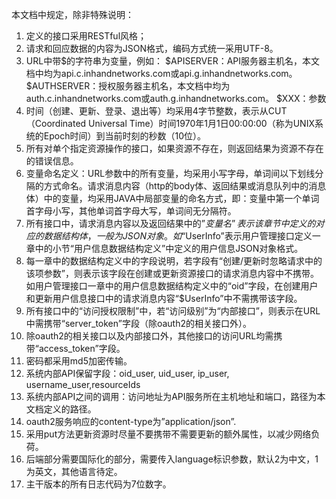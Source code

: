 本文档中规定，除非特殊说明：
1. 定义的接口采用RESTful风格；
2. 请求和回应数据的内容为JSON格式，编码方式统一采用UTF-8。
3. URL中带$的字符串为变量，例如：
	$APISERVER：API服务器主机名，本文档中均为api.c.inhandnetworks.com或api.g.inhandnetworks.com。
	$AUTHSERVER：授权服务器主机名，本文档中均为auth.c.inhandnetworks.com或auth.g.inhandnetworks.com。
	$XXX：参数
4. 时间（创建、更新、登录、退出等）均采用4字节整数，表示从CUT（Coordinated Universal Time）时间1970年1月1日00:00:00（称为UNIX系统的Epoch时间）到当前时刻的秒数（10位）。
5. 所有对单个指定资源操作的接口，如果资源不存在，则返回结果为资源不存在的错误信息。
6. 变量命名定义：URL参数中的所有变量，均采用小写字母，单词间以下划线分隔的方式命名。请求消息内容（http的body体、返回结果或消息队列中的消息体）中的变量，均采用JAVA中局部变量的命名方式，即：变量中第一个单词首字母小写，其他单词首字母大写，单词间无分隔符。
7. 所有接口中，请求消息内容以及返回结果中的”$变量名”表示该章节中定义的对应的数据结构体，一般为JSON对象。如“$UserInfo”表示用户管理接口定义一章中的小节“用户信息数据结构定义”中定义的用户信息JSON对象格式。
8. 每一章中的数据结构定义中的字段说明，若字段有“创建/更新时忽略请求中的该项参数”，则表示该字段在创建或更新资源接口的请求消息内容中不携带。如用户管理接口一章中的用户信息数据结构定义中的“oid”字段，在创建用户和更新用户信息接口中的请求消息内容“$UserInfo”中不需携带该字段。
9. 所有接口中的“访问授权限制”中，若“访问级别”为“内部接口”，则表示在URL中需携带“server_token”字段（除oauth2的相关接口外）。
10. 除oauth2的相关接口以及内部接口外，其他接口的访问URL均需携带“access_token”字段。
11. 密码都采用md5加密传输。
12. 系统内部API保留字段：oid_user, uid_user, ip_user, username_user,resourceIds
13. 系统内部API之间的调用：访问地址为API服务所在主机地址和端口，路径为本文档定义的路径。
14. oauth2服务响应的content-type为”application/json”.
15. 采用put方法更新资源时尽量不要携带不需要更新的额外属性，以减少网络负荷。
16. 后端部分需要国际化的部分，需要传入language标识参数，默认2为中文，1为英文，其他语言待定。
17. 主干版本的所有日志代码为7位数字。
